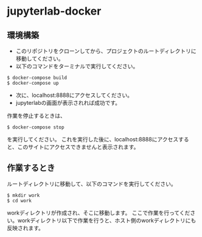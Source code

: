 # jupyterlab-docker 
## 環境構築
- このリポジトリをクローンしてから、プロジェクトのルートディレクトリに移動してください。
- 以下のコマンドをターミナルで実行してください。
```
$ docker-compose build
$ docker-compose up
```


- 次に、localhost:8888にアクセスしてください。
- jupyterlabの画面が表示されれば成功です。

作業を停止するときは、
```
$ docker-compose stop
```
を実行してください。
これを実行した後に、localhost:8888にアクセスすると、このサイトにアクセスできませんと表示されます。

## 作業するとき
ルートディレクトリに移動して、以下のコマンドを実行してください。
```
$ mkdir work
$ cd work
```
workディレクトリが作成され、そこに移動します。
ここで作業を行ってください。workディレクトリ以下で作業を行うと、ホスト側のworkディレクトリにも反映されます。